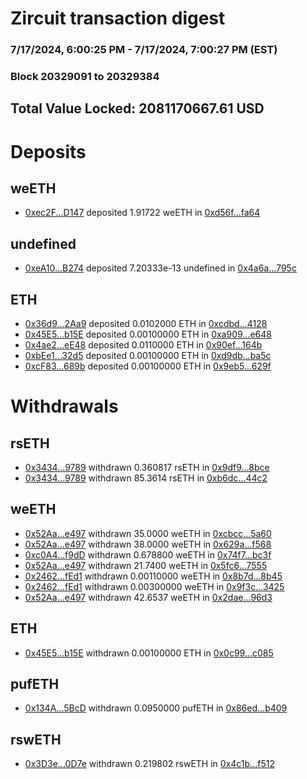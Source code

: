 # Zircuit transaction digest
### 7/17/2024, 6:00:25 PM - 7/17/2024, 7:00:27 PM (EST)
### Block 20329091 to 20329384

## Total Value Locked: 2081170667.61 USD

# Deposits
## weETH
- [0xec2F...D147](https://etherscan.io/address/0xec2F563e86d2c66d33F94D54dA9e6B4162f7D147) deposited 1.91722 weETH in [0xd56f...fa64](https://etherscan.io/tx/0xec2F563e86d2c66d33F94D54dA9e6B4162f7D147)
## undefined
- [0xeA10...B274](https://etherscan.io/address/0xeA10beBF62Ad868617FbEeA955A973f08fE7B274) deposited 7.20333e-13 undefined in [0x4a6a...795c](https://etherscan.io/tx/0xeA10beBF62Ad868617FbEeA955A973f08fE7B274)
## ETH
- [0x36d9...2Aa9](https://etherscan.io/address/0x36d9b6A89196042B5450b4687Aa7C5c315C22Aa9) deposited 0.0102000 ETH in [0xcdbd...4128](https://etherscan.io/tx/0x36d9b6A89196042B5450b4687Aa7C5c315C22Aa9)
- [0x45E5...b15E](https://etherscan.io/address/0x45E5F9cE2bCD3E27EE6bfD81E80F483cAa3cb15E) deposited 0.00100000 ETH in [0xa909...e648](https://etherscan.io/tx/0x45E5F9cE2bCD3E27EE6bfD81E80F483cAa3cb15E)
- [0x4ae2...eE48](https://etherscan.io/address/0x4ae26d97263c334c4bAE0d1b809F6d420D1FeE48) deposited 0.0110000 ETH in [0x90ef...164b](https://etherscan.io/tx/0x4ae26d97263c334c4bAE0d1b809F6d420D1FeE48)
- [0xbEe1...32d5](https://etherscan.io/address/0xbEe1f7e369B3271088Ed58bF225DF13Cd96D32d5) deposited 0.00100000 ETH in [0xd9db...ba5c](https://etherscan.io/tx/0xbEe1f7e369B3271088Ed58bF225DF13Cd96D32d5)
- [0xcF83...689b](https://etherscan.io/address/0xcF8373446363216f0daC6ace39cd3dB12cF8689b) deposited 0.00100000 ETH in [0x9eb5...629f](https://etherscan.io/tx/0xcF8373446363216f0daC6ace39cd3dB12cF8689b)
# Withdrawals
## rsETH
- [0x3434...9789](https://etherscan.io/address/0x34349c5569e7B846c3558961552D2202760A9789) withdrawn 0.360817 rsETH in [0x9df9...8bce](https://etherscan.io/tx/0x34349c5569e7B846c3558961552D2202760A9789)
- [0x3434...9789](https://etherscan.io/address/0x34349c5569e7B846c3558961552D2202760A9789) withdrawn 85.3614 rsETH in [0xb6dc...44c2](https://etherscan.io/tx/0x34349c5569e7B846c3558961552D2202760A9789)
## weETH
- [0x52Aa...e497](https://etherscan.io/address/0x52Aa899454998Be5b000Ad077a46Bbe360F4e497) withdrawn 35.0000 weETH in [0xcbcc...5a60](https://etherscan.io/tx/0x52Aa899454998Be5b000Ad077a46Bbe360F4e497)
- [0x52Aa...e497](https://etherscan.io/address/0x52Aa899454998Be5b000Ad077a46Bbe360F4e497) withdrawn 38.0000 weETH in [0x629a...f568](https://etherscan.io/tx/0x52Aa899454998Be5b000Ad077a46Bbe360F4e497)
- [0xc0A4...f9dD](https://etherscan.io/address/0xc0A4Fa7Dc560Df986481854118fB987D6ACFf9dD) withdrawn 0.678800 weETH in [0x74f7...bc3f](https://etherscan.io/tx/0xc0A4Fa7Dc560Df986481854118fB987D6ACFf9dD)
- [0x52Aa...e497](https://etherscan.io/address/0x52Aa899454998Be5b000Ad077a46Bbe360F4e497) withdrawn 21.7400 weETH in [0x5fc6...7555](https://etherscan.io/tx/0x52Aa899454998Be5b000Ad077a46Bbe360F4e497)
- [0x2462...fEd1](https://etherscan.io/address/0x2462D5CFD980eE8F0456924E7eDbC175beF6fEd1) withdrawn 0.00110000 weETH in [0x8b7d...8b45](https://etherscan.io/tx/0x2462D5CFD980eE8F0456924E7eDbC175beF6fEd1)
- [0x2462...fEd1](https://etherscan.io/address/0x2462D5CFD980eE8F0456924E7eDbC175beF6fEd1) withdrawn 0.00300000 weETH in [0x9f3c...3425](https://etherscan.io/tx/0x2462D5CFD980eE8F0456924E7eDbC175beF6fEd1)
- [0x52Aa...e497](https://etherscan.io/address/0x52Aa899454998Be5b000Ad077a46Bbe360F4e497) withdrawn 42.6537 weETH in [0x2dae...96d3](https://etherscan.io/tx/0x52Aa899454998Be5b000Ad077a46Bbe360F4e497)
## ETH
- [0x45E5...b15E](https://etherscan.io/address/0x45E5F9cE2bCD3E27EE6bfD81E80F483cAa3cb15E) withdrawn 0.00100000 ETH in [0x0c99...c085](https://etherscan.io/tx/0x45E5F9cE2bCD3E27EE6bfD81E80F483cAa3cb15E)
## pufETH
- [0x134A...5BcD](https://etherscan.io/address/0x134AdE3f5E771f408BF7aB0a7AEff45364445BcD) withdrawn 0.0950000 pufETH in [0x86ed...b409](https://etherscan.io/tx/0x134AdE3f5E771f408BF7aB0a7AEff45364445BcD)
## rswETH
- [0x3D3e...0D7e](https://etherscan.io/address/0x3D3eE430A568D53a3d32942cf1EaC59F7B940D7e) withdrawn 0.219802 rswETH in [0x4c1b...f512](https://etherscan.io/tx/0x3D3eE430A568D53a3d32942cf1EaC59F7B940D7e)
